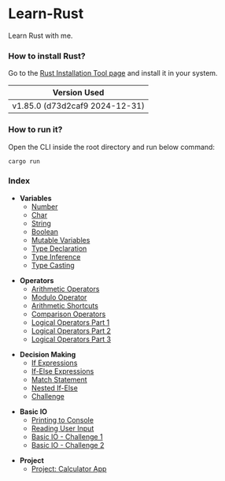# Learn-Rust

Learn Rust with me.

### How to install Rust?

Go to the [Rust Installation Tool page](https://www.rust-lang.org/tools/install) and install it in your system.

| Version Used                   |
| ------------------------------ |
| v1.85.0 (d73d2caf9 2024-12-31) |

### How to run it?

Open the CLI inside the root directory and run below command:

```
cargo run
```

### Index

- **Variables**
  - [Number](./src/variables/numbers.rs)
  - [Char](./src/variables/chars.rs)
  - [String](./src/variables/strings.rs)
  - [Boolean](./src/variables/booleans.rs)
  - [Mutable Variables](./src/variables/mut_variables.rs)
  - [Type Declaration](./src/variables/type_declaration.rs)
  - [Type Inference](./src/variables/type_inference.rs)
  - [Type Casting](./src/variables/type_casting.rs)

* **Operators**
  - [Arithmetic Operators](./src/operators/arithmetic_operators.rs)
  - [Modulo Operator](./src/operators/modulo_operator.rs)
  - [Arithmetic Shortcuts](./src/operators/arithmetic_shortcuts.rs)
  - [Comparison Operators](./src/operators/comparison_operators.rs)
  - [Logical Operators Part 1](./src/operators/logical_operators_1.rs)
  - [Logical Operators Part 2](./src/operators/logical_operators_2.rs)
  - [Logical Operators Part 3](./src/operators/logical_operators_3.rs)

- **Decision Making**
  - [If Expressions](./src/decision_making/if_expressions.rs)
  - [If-Else Expressions](./src/decision_making/if_else_expressions.rs)
  - [Match Statement](./src/decision_making/match_statement.rs)
  - [Nested If-Else](./src/decision_making/nested_if_else.rs)
  - [Challenge](./src/decision_making/decision_making_challenge.rs)

* **Basic IO**
  - [Printing to Console](./src/basic_io/printing_to_console.rs)
  - [Reading User Input](./src/basic_io/reading_user_input.rs)
  - [Basic IO - Challenge 1](./src/basic_io/basic_io_challenge_1.rs)
  - [Basic IO - Challenge 2](./src/basic_io/basic_io_challenge_2.rs)

- **Project**
  - [Project: Calculator App](./src/project_calculator_app/calculator_app.rs)

